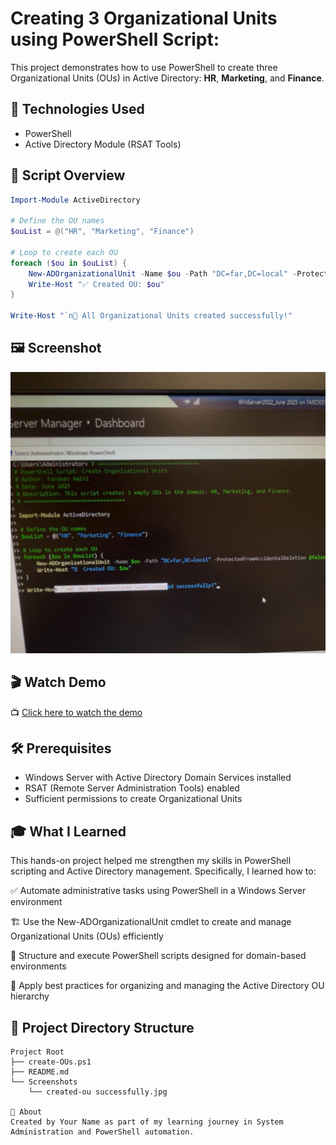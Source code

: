 # Creating 3 Organizational Units using PowerShell Script:
This project demonstrates how to use PowerShell to create three Organizational Units (OUs) in Active Directory: **HR**, **Marketing**, and **Finance**.

## 🔧 Technologies Used
- PowerShell
- Active Directory Module (RSAT Tools)

## 📜 Script Overview
```powershell
Import-Module ActiveDirectory

# Define the OU names
$ouList = @("HR", "Marketing", "Finance")

# Loop to create each OU
foreach ($ou in $ouList) {
    New-ADOrganizationalUnit -Name $ou -Path "DC=far,DC=local" -ProtectedFromAccidentalDeletion $false
    Write-Host "✅ Created OU: $ou"
}

Write-Host "`n🎉 All Organizational Units created successfully!"
```
## 🖼️ Screenshot

![Script Output](Screenshots/created-ou%20successfully.jpg)

## 🎬 Watch Demo
📺 [Click here to watch the demo](https://www.youtube.com/watch?v=YOUR_VIDEO_ID)

## 🛠️ Prerequisites

- Windows Server with Active Directory Domain Services installed  
- RSAT (Remote Server Administration Tools) enabled  
- Sufficient permissions to create Organizational Units  

## 🎓 What I Learned
This hands-on project helped me strengthen my skills in PowerShell scripting and Active Directory management. Specifically, I learned how to:

✅ Automate administrative tasks using PowerShell in a Windows Server environment

🏗️ Use the New-ADOrganizationalUnit cmdlet to create and manage Organizational Units (OUs) efficiently

🧠 Structure and execute PowerShell scripts designed for domain-based environments

📁 Apply best practices for organizing and managing the Active Directory OU hierarchy

## 📂 Project Directory Structure

```text
Project Root
├── create-OUs.ps1
├── README.md
└── Screenshots
    └── created-ou successfully.jpg

🙋 About
Created by Your Name as part of my learning journey in System Administration and PowerShell automation.
